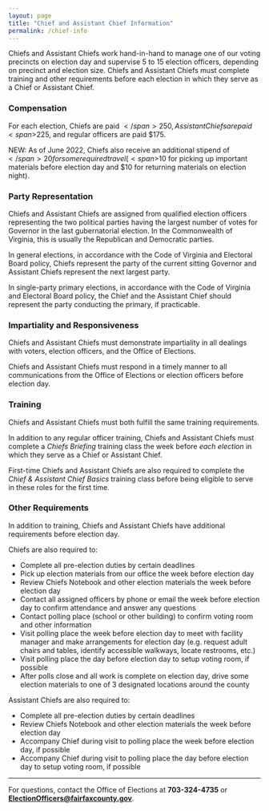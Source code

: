 ```yaml
---
layout: page
title: "Chief and Assistant Chief Information"
permalink: /chief-info
---
```


Chiefs and Assistant Chiefs work hand-in-hand to manage one of our voting precincts on election day and supervise 5 to 15 election officers, depending on precinct and election size. Chiefs and Assistant Chiefs must complete training and other requirements before each election in which they serve as a Chief or Assistant Chief.

### Compensation

For each election, Chiefs are paid <span>$</span>250, Assistant Chiefs are paid <span>$</span>225, and regular officers are paid <span>$</span>175.

NEW: As of June 2022, Chiefs also receive an additional stipend of <span>$</span>20 for some required travel (<span>$</span>10 for picking up important materials before election day and <span>$</span>10 for returning materials on election night).

### Party Representation

Chiefs and Assistant Chiefs are assigned from qualified election officers representing the two political parties having the largest number of votes for Governor in the last gubernatorial election. In the Commonwealth of Virginia, this is usually the Republican and Democratic parties.   

In general elections, in accordance with the Code of Virginia and Electoral Board policy, Chiefs represent the party of the current sitting Governor and Assistant Chiefs represent the next largest party.

In single-party primary elections, in accordance with the Code of Virginia and Electoral Board policy, the Chief and the Assistant Chief should represent the party conducting the primary, if practicable.

### Impartiality and Responsiveness

Chiefs and Assistant Chiefs must demonstrate impartiality in all dealings with voters, election officers, and the Office of Elections.

Chiefs and Assistant Chiefs must respond in a timely manner to all communications from the Office of Elections or election officers before election day.

### Training

Chiefs and Assistant Chiefs must both fulfill the same training requirements.

In addition to any regular officer training, Chiefs and Assistant Chiefs must complete a *Chiefs Briefing* training class the week before *each election* in which they serve as a Chief or Assistant Chief.

First-time Chiefs and Assistant Chiefs are also required to complete the *Chief & Assistant Chief Basics* training class before being eligible to serve in these roles for the first time.

### Other Requirements

In addition to training, Chiefs and Assistant Chiefs have additional requirements before election day.

Chiefs are also required to:
- Complete all pre-election duties by certain deadlines
- Pick up election materials from our office the week before election day
- Review Chiefs Notebook and other election materials the week before election day
- Contact all assigned officers by phone or email the week before election day to confirm attendance and answer any questions
- Contact polling place (school or other building) to confirm voting room and other information
- Visit polling place the week before election day to meet with facility manager and make arrangements for election day (e.g. request adult chairs and tables, identify accessible walkways, locate restrooms, etc.)
- Visit polling place the day before election day to setup voting room, if possible
- After polls close and all work is complete on election day, drive some election materials to one of 3 designated locations around the county

Assistant Chiefs are also required to:
- Complete all pre-election duties by certain deadlines
- Review Chiefs Notebook and other election materials the week before election day
- Accompany Chief during visit to polling place the week before election day, if possible
- Accompany Chief during visit to polling place the day before election day to setup voting room, if possible

---

For questions, contact the Office of Elections at **703-324-4735** or **ElectionOfficers@fairfaxcounty.gov**.
